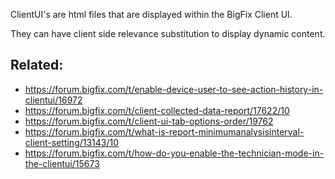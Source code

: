 
ClientUI's are html files that are displayed within the BigFix Client UI. 

They can have client side relevance substitution to display dynamic content.

## Related:

- https://forum.bigfix.com/t/enable-device-user-to-see-action-history-in-clientui/16972
- https://forum.bigfix.com/t/client-collected-data-report/17622/10
- https://forum.bigfix.com/t/client-ui-tab-options-order/19762
- https://forum.bigfix.com/t/what-is-report-minimumanalysisinterval-client-setting/13143/10
- https://forum.bigfix.com/t/how-do-you-enable-the-technician-mode-in-the-clientui/15673
